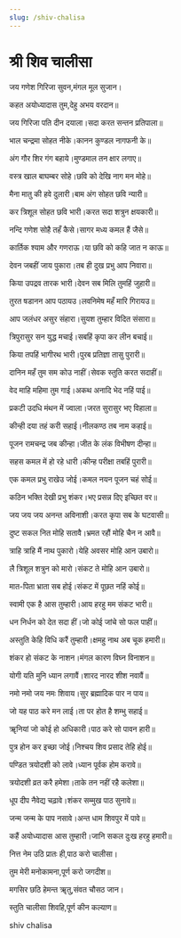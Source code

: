 ```yaml
---
slug: /shiv-chalisa
---
```

# श्री शिव चालीसा


जय गणेश गिरिजा सुवन,मंगल मूल सुजान।

कहत अयोध्यादास तुम,देहु अभय वरदान॥


जय गिरिजा पति दीन दयाला।सदा करत सन्तन प्रतिपाला॥

भाल चन्द्रमा सोहत नीके।कानन कुण्डल नागफनी के॥

अंग गौर शिर गंग बहाये।मुण्डमाल तन क्षार लगाए॥

वस्त्र खाल बाघम्बर सोहे।छवि को देखि नाग मन मोहे॥

मैना मातु की हवे दुलारी।बाम अंग सोहत छवि न्यारी॥

कर त्रिशूल सोहत छवि भारी।करत सदा शत्रुन क्षयकारी॥

नन्दि गणेश सोहै तहँ कैसे।सागर मध्य कमल हैं जैसे॥

कार्तिक श्याम और गणराऊ।या छवि को कहि जात न काऊ॥

देवन जबहीं जाय पुकारा।तब ही दुख प्रभु आप निवारा॥

किया उपद्रव तारक भारी।देवन सब मिलि तुमहिं जुहारी॥

तुरत षडानन आप पठायउ।लवनिमेष महँ मारि गिरायउ॥

आप जलंधर असुर संहारा।सुयश तुम्हार विदित संसारा॥

त्रिपुरासुर सन युद्ध मचाई।सबहिं कृपा कर लीन बचाई॥

किया तपहिं भागीरथ भारी।पुरब प्रतिज्ञा तासु पुरारी॥

दानिन महँ तुम सम कोउ नाहीं।सेवक स्तुति करत सदाहीं॥

वेद माहि महिमा तुम गाई।अकथ अनादि भेद नहिं पाई॥

प्रकटी उदधि मंथन में ज्वाला।जरत सुरासुर भए विहाला॥

कीन्ही दया तहं करी सहाई।नीलकण्ठ तब नाम कहाई॥

पूजन रामचन्द्र जब कीन्हा।जीत के लंक विभीषण दीन्हा॥

सहस कमल में हो रहे धारी।कीन्ह परीक्षा तबहिं पुरारी॥

एक कमल प्रभु राखेउ जोई।कमल नयन पूजन चहं सोई॥

कठिन भक्ति देखी प्रभु शंकर।भए प्रसन्न दिए इच्छित वर॥

जय जय जय अनन्त अविनाशी।करत कृपा सब के घटवासी॥

दुष्ट सकल नित मोहि सतावै।भ्रमत रहौं मोहि चैन न आवै॥

त्राहि त्राहि मैं नाथ पुकारो।येहि अवसर मोहि आन उबारो॥

लै त्रिशूल शत्रुन को मारो।संकट ते मोहि आन उबारो॥

मात-पिता भ्राता सब होई।संकट में पूछत नहिं कोई॥

स्वामी एक है आस तुम्हारी।आय हरहु मम संकट भारी॥

धन निर्धन को देत सदा हीं।जो कोई जांचे सो फल पाहीं॥

अस्तुति केहि विधि करैं तुम्हारी।क्षमहु नाथ अब चूक हमारी॥

शंकर हो संकट के नाशन।मंगल कारण विघ्न विनाशन॥

योगी यति मुनि ध्यान लगावैं।शारद नारद शीश नवावैं॥

नमो नमो जय नमः शिवाय।सुर ब्रह्मादिक पार न पाय॥

जो यह पाठ करे मन लाई।ता पर होत है शम्भु सहाई॥

ॠनियां जो कोई हो अधिकारी।पाठ करे सो पावन हारी॥

पुत्र होन कर इच्छा जोई।निश्चय शिव प्रसाद तेहि होई॥

पण्डित त्रयोदशी को लावे।ध्यान पूर्वक होम करावे॥

त्रयोदशी व्रत करै हमेशा।ताके तन नहीं रहै कलेशा॥

धूप दीप नैवेद्य चढ़ावे।शंकर सम्मुख पाठ सुनावे॥

जन्म जन्म के पाप नसावे।अन्त धाम शिवपुर में पावे॥

कहैं अयोध्यादास आस तुम्हारी।जानि सकल दुःख हरहु हमारी॥


नित्त नेम उठि प्रातः ही,पाठ करो चालीसा।

तुम मेरी मनोकामना,पूर्ण करो जगदीश॥

मगसिर छठि हेमन्त ॠतु,संवत चौसठ जान।

स्तुति चालीसा शिवहि,पूर्ण कीन कल्याण॥

<span class='index-text'> shiv chalisa</span>